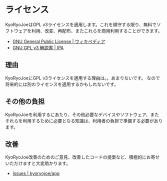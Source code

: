 ライセンス
==========

KyoRyoJoeはGPL v3ライセンスを適用します。これを順守する限り、無料でソフトウェアを利用、改変、再配布、またこれらを商用利用することができます。

* [GNU General Public License | ウィキペディア](
https://ja.wikipedia.org/wiki/GNU_General_Public_License)
* [GNU GPL v3 解説書 | IPA](https://www.ipa.go.jp/osc/license1.html)

理由
----

KyoRyoJoeにGPL v3ライセンスを適用する理由は。。あまりないです。
なので将来的には別のライセンスを適用するかもしれないです。

その他の負担
------------

KyoRyoJoeを利用するにあたり、その他必要なデバイスやソフトウェア、またそれらを利用するために必要となる知識は、利用者の負担で準備する必要があります。

改善
----

KyoRyoJoe改善のためのご意見、改善したコードの提案など、積極的にお寄せいただけますと大変助かります。

* [Issues | kyoryojoe/app](https://github.com/kyoryojoe/app/issues)
